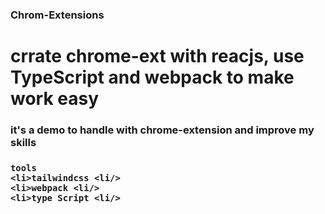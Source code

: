### Chrom-Extensions 
# crrate chrome-ext with reacjs, use TypeScript and webpack to make work easy 
<h3> it's a demo to handle with chrome-extension and improve my skills  <h3/>
  
    tools 
    <li>tailwindcss <li/>
    <li>webpack <li/>
    <li>type Script <li/>
  
